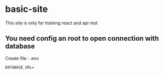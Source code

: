 # basic-site

This site is only for training react and api rest

## You need config an root to open connection with database
Create file : .env
```
DATABASE_URL=
```

